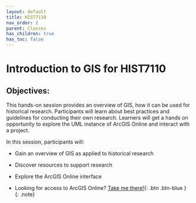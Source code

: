 ```yaml
---
layout: default
title: HIST7110
nav_order: 2
parent: Classes
has_children: true
has_toc: false
---
```

# Introduction to GIS for HIST7110

## Objectives:

This hands-on session provides an overview of GIS, how it can be used for historical research. Participants will learn about best practices and guidelines for conducting their own research. Learners will get a hands on opportunity to explore the UML instance of ArcGIS Online and interact with a project.  

In this session, participants will:  
- Gain an overview of GIS as applied to historical research  
- Discover resources to support research   
- Explore the ArcGIS Online interface  


- Looking for access to ArcGIS Online? [Take me there!](https://univmb.maps.arcgis.com/){: .btn .btn-blue }  
{: .note}  
